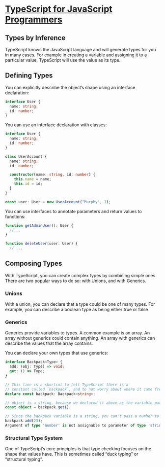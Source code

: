 # [TypeScript for JavaScript Programmers](https://www.typescriptlang.org/docs/handbook/typescript-in-5-minutes.html)

## Types by Inference

TypeScript knows the JavaScript language and will generate types for you in many cases. For example in creating a variable and assigning it to a particular value, TypeScript will use the value as its type.

## Defining Types

You can explicitly describe the object’s shape using an interface declaration:

```TypeScript
interface User {
  name: string;
  id: number;
}
```

You can use an interface declaration with classes:

```TypeScript
interface User {
  name: string;
  id: number;
}

class UserAccount {
  name: string;
  id: number;

  constructor(name: string, id: number) {
    this.name = name;
    this.id = id;
  }
}

const user: User = new UserAccount("Murphy", 1);
```

You can use interfaces to annotate parameters and return values to functions:

```TypeScript
function getAdminUser(): User {
  //...
}

function deleteUser(user: User) {
  // ...
```

## Composing Types

With TypeScript, you can create complex types by combining simple ones. There are two popular ways to do so: with Unions, and with Generics.

### Unions

With a union, you can declare that a type could be one of many types. For example, you can describe a boolean type as being either true or false

### Generics

Generics provide variables to types. A common example is an array. An array without generics could contain anything. An array with generics can describe the values that the array contains.

You can declare your own types that use generics:

```TypeScript
interface Backpack<Type> {
  add: (obj: Type) => void;
  get: () => Type;
}

// This line is a shortcut to tell TypeScript there is a
// constant called `backpack`, and to not worry about where it came from.
declare const backpack: Backpack<string>;

// object is a string, because we declared it above as the variable part of Backpack.
const object = backpack.get();

// Since the backpack variable is a string, you can't pass a number to the add function.
backpack.add(23);
Argument of type 'number' is not assignable to parameter of type 'string'.
```

### Structural Type System

One of TypeScript’s core principles is that type checking focuses on the shape that values have. This is sometimes called “duck typing” or “structural typing”.

